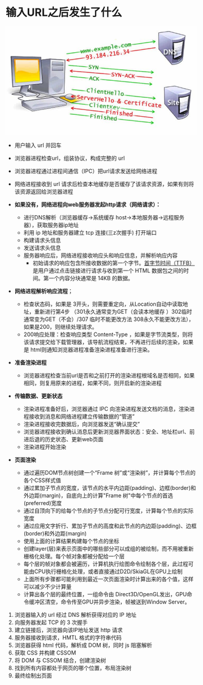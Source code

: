 # 输入URL之后发生了什么
![](../../public/输入URL之后发生了什么-20240704195729729.jpg)
- 用户输入 url 并回车
- 浏览器进程检查url，组装协议，构成完整的 url 
- 浏览器进程通过进程间通信（IPC）把url请求发送给网络进程
- 网络进程接收到 url 请求后检查本地缓存是否缓存了该请求资源，如果有则将该资源返回给浏览器进程
- **如果没有，网络进程向web服务器发起http请求（网络请求）：**

	- 进行DNS解析（浏览器缓存->系统缓存 host->本地服务器->远程服务器），获取服务器ip地址
	- 利用 ip 地址和服务器建立 tcp 连接(三z次握手) 打开端口
	- 构建请求头信息
	- 发送请求头信息
	- 服务器响应后，网络进程接收响应头和响应信息，并解析响应内容
		- 初始请求的响应包含所接收数据的第一个字节。[首字节时间（TTFB）](https://developer.mozilla.org/zh-CN/docs/Glossary/Time_to_first_byte)是用户通过点击链接进行请求与收到第一个 HTML 数据包之间的时间。第一个内容分块通常是 14KB 的数据。

- **网络进程解析响应流程**；

	- 检查状态码，如果是 3开头，则需要重定向，从Location自动中读取地址，重新进行第4步 （301永久通常变为GET（会读本地缓存 ）302临时通常变为GET（不会）/307 临时不能更改方法 308永久不能更改方法），如果是200，则继续处理请求。
	- 200响应处理：检查响应类型 Content-Type ，如果是字节流类型，则将该请求提交给下载管理器，该导航流程结束，不再进行后续的渲染，如果是 html则通知浏览器进程准备渲染进程准备进行渲染。

- **准备渲染进程**

	- 浏览器进程检查当前url是否和之前打开的渲染进程根域名是否相同，如果相同，则复用原来的进程，如果不同，则开启新的渲染进程

- **传输数据、更新状态**

	- 渲染进程准备好后，浏览器通过 IPC 向渲染进程发送文档的消息，渲染进程接收到消息和网络进程建立传输数据的“管道”
	- 渲染进程接收完数据后，向浏览器发送“确认提交”
	- 浏览器进程接收到确认消息后更新浏览器界面状态：安全、地址栏url、前进后退的历史状态、更新web页面
	- 渲染进程开始渲染

- **页面渲染**
	- 通过遍历DOM节点树创建一个“Frame 树”或“渲染树”，并计算每个节点的各个CSS样式值
	- 通过累加子节点的宽度，该节点的水平内边距(padding)、边框(border)和外边距(margin)，自底向上的计算"Frame 树"中每个节点的首选(preferred)宽度
	- 通过自顶向下的给每个节点的子节点分配可行宽度，计算每个节点的实际宽度
	- 通过应用文字折行、累加子节点的高度和此节点的内边距(padding)、边框(border)和外边距(margin)
	- 使用上面的计算结果构建每个节点的坐标
	- 创建layer(层)来表示页面中的哪些部分可以成组的被绘制，而不用被重新栅格化处理。每个帧对象都被分配给一个层
	- 每个层的帧对象都会被遍历，计算机执行绘图命令绘制各个层，此过程可能由CPU执行栅格化处理，或者直接通过D2D/SkiaGL在GPU上绘制
	- 上面所有步骤都可能利用到最近一次页面渲染时计算出来的各个值，这样可以减少不少计算量
	- 计算出各个层的最终位置，一组命令由 Direct3D/OpenGL发出，GPU命令缓冲区清空，命令传至GPU并异步渲染，帧被送到Window Server。



1.  浏览器输入的 url 经过 DNS 解析获得对应的 IP 地址
2. 向服务器发起 TCP 的 3 次握手
3. 建立链接后，浏览器向该IP地址发送 http 请求
4. 服务器接收到请求，HMTL 格式的字符串代码
5. 浏览器获得 html 代码，解析成 DOM 树，同时 js 阻塞解析
6. 获取 CSS 并构建 CSSOM
7. 将 DOM 与 CSSOM 结合，创建渲染树
8. 找到所有内容都处于网页的哪个位置，布局渲染树
9. 最终绘制出页面